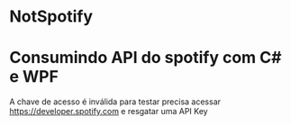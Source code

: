 # NotSpotify
<h1> Consumindo API do spotify com C# e WPF </h1>

A chave de acesso é inválida para testar precisa acessar https://developer.spotify.com e resgatar uma API Key
